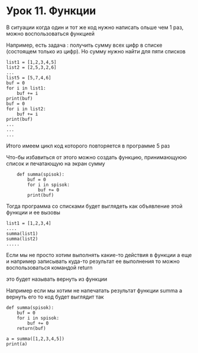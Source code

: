 # Урок 11. Функции

В ситуации когда один и тот же код нужно написать ольше чем 1 раз, можно воспользоваться функцией

Например, есть задача : получить сумму всех цифр в списке (состоящем только из цифр). Но сумму нужно найти для пяти списков

    list1 = [1,2,3,4,5]
    list2 = [2,5,3,2,6]
    ...
    list5 = [5,7,4,6]
    buf = 0
    for i in list1:
        buf += i
    print(buf)
    buf = 0
    for i in list2:
        buf += i
    print(buf)
    ...
    ...
    ...

Итого имеем цикл код которого повторяется в программе 5 раз

Что-бы избавиться от этого можно создать функцию, принимающуюю список и печатающую на экран сумму 

        def summa(spisok):
            buf = 0
            for i in spisok:
                buf += 0
            print(buf)

Тогда программа со списками будет выглядеть как объявление этой функции и ее вызовы

    list1 = [1,2,3,4]
    ....
    summa(list1)
    summa(list2)
    .....


Если мы не просто хотим выполнять какие-то действия в функции а еще и например записывать куда-то результат ее выполнения то можно воспользоваться командой return

это будет называть вернуть из функции

Например если мы хотим не напечатать результат функции summa а вернуть его то код будет выглядит так

    def summa(spisok):
        buf = 0
        for i in spisok:
            buf += 0
        return(buf)

    a = summa([1,2,3,4,5])
    print(a)

